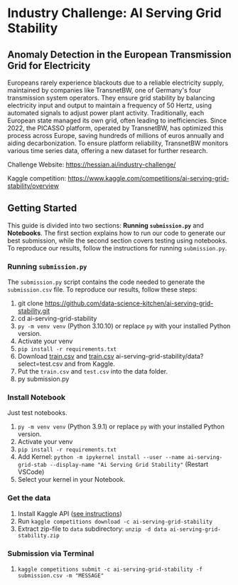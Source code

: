 # Industry Challenge: AI Serving Grid Stability

## Anomaly Detection in the European Transmission Grid for Electricity

Europeans rarely experience blackouts due to a reliable electricity supply, maintained by companies like TransnetBW, one of Germany's four transmission system operators. They ensure grid stability by balancing electricity input and output to maintain a frequency of 50 Hertz, using automated signals to adjust power plant activity. Traditionally, each European state managed its own grid, often leading to inefficiencies. Since 2022, the PICASSO platform, operated by TransnetBW, has optimized this process across Europe, saving hundreds of millions of euros annually and aiding decarbonization. To ensure platform reliability, TransnetBW monitors various time series data, offering a new dataset for further research.

Challenge Website: https://hessian.ai/industry-challenge/

Kaggle competition: https://www.kaggle.com/competitions/ai-serving-grid-stability/overview

## Getting Started

This guide is divided into two sections: **Running `submission.py`** and **Notebooks**. The first section explains how to run our code to generate our best submission, while the second section covers testing using notebooks. To reproduce our results, follow the instructions for running `submission.py`.

### Running `submission.py`

The `submission.py` script contains the code needed to generate the `submission.csv` file. To reproduce our results, follow these steps:

1. git clone https://github.com/data-science-kitchen/ai-serving-grid-stability.git
2. cd ai-serving-grid-stability
3. `py -m venv venv` (Python 3.10.10) or replace `py` with your installed Python version.
4. Activate your venv
5. `pip install -r requirements.txt`
6. Download [train.csv](https://www.kaggle.com/competitions/ai-serving-grid-stability/data?select=train.csv) and [train.csv](https://www.kaggle.com/competitions/ai-serving-grid-stability/data?select=test.csv) ai-serving-grid-stability/data?select=test.csv and from Kaggle.
7. Put the `train.csv` and `test.csv` into the data folder.
8. py submission.py

### Install Notebook

Just test notebooks.

1. `py -m venv venv` (Python 3.9.1) or replace `py` with your installed Python version.
2. Activate your venv
3. `pip install -r requirements.txt`
4. Add Kernel: `python -m ipykernel install --user --name ai-serving-grid-stab --display-name "Ai Serving Grid Stability"` (Restart VSCode)
5. Select your kernel in your Notebook.


### Get the data
1. Install Kaggle API ([see instructions](https://www.kaggle.com/docs/api))
2. Run ```kaggle competitions download -c ai-serving-grid-stability```
3. Extract zip-file to `data` subdirectory: ```unzip -d data ai-serving-grid-stability.zip```

### Submission via Terminal

1. `kaggle competitions submit -c ai-serving-grid-stability -f submission.csv -m "MESSAGE"`
